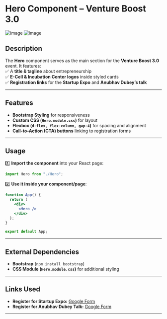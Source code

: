 # Hero Component – Venture Boost 3.0  

![image](https://github.com/user-attachments/assets/b450e7d5-5c69-4c4b-a4a7-c43535115a98)
![image](https://github.com/user-attachments/assets/6babf4a3-1f08-4010-aef9-576de6f40b06)


## Description  
The **Hero** component serves as the main section for the **Venture Boost 3.0** event. It features:  
✅ A **title & tagline** about entrepreneurship  
✅ **E-Cell & Incubation Center logos** inside styled cards  
✅ **Registration links** for the **Startup Expo** and **Anubhav Dubey’s talk**  

---

## Features  
- **Bootstrap Styling** for responsiveness  
- **Custom CSS (`Hero.module.css`)** for layout  
- **Flexbox (`d-flex, flex-column, gap-4`)** for spacing and alignment  
- **Call-to-Action (CTA) buttons** linking to registration forms  

---

## Usage  
1️⃣ **Import the component** into your React page:  
```jsx
import Hero from "./Hero";
```
2️⃣ **Use it inside your component/page**:  
```jsx
function App() {
  return (
    <div>
      <Hero />
    </div>
  );
}

export default App;
```

---

## External Dependencies  
- **Bootstrap** (`npm install bootstrap`)  
- **CSS Module (`Hero.module.css`)** for additional styling  

---

## Links Used  
- **Register for Startup Expo:** [Google Form](https://forms.gle/VXSGcsmCT8tRL3nW9)  
- **Register for Anubhav Dubey Talk:** [Google Form](https://docs.google.com/forms/d/e/1FAIpQLSd2oBVj95nSMRjqIngVNGoehV6cWnV18_Gf2drXqQBjTbc92g/viewform?usp=sharing)  

---

